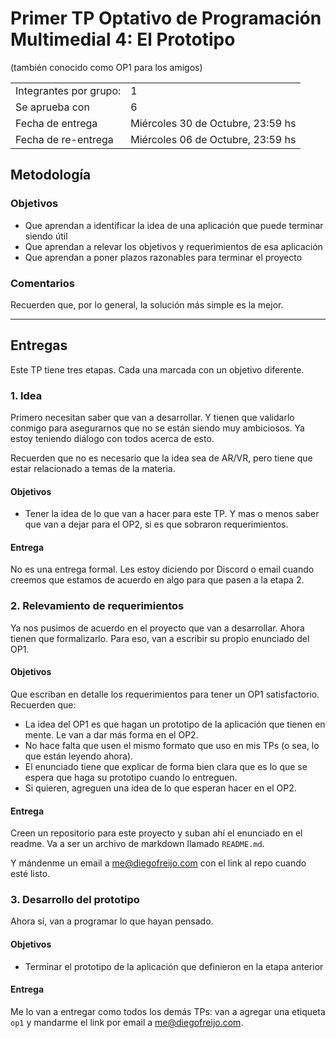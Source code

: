 # Primer TP Optativo de Programación Multimedial 4: El Prototipo

(también conocido como OP1 para los amigos)

|                        |                                     |
| ---------------------- | ----------------------------------- |
| Integrantes por grupo: | 1                                   |
| Se aprueba con         | 6                                   |
| Fecha de entrega       | Miércoles 30 de Octubre, 23:59 hs |
| Fecha de re-entrega    | Miércoles 06 de Octubre, 23:59 hs |


## Metodología

### Objetivos

- Que aprendan a identificar la idea de una aplicación que puede terminar siendo útil
- Que aprendan a relevar los objetivos y requerimientos de esa aplicación
- Que aprendan a poner plazos razonables para terminar el proyecto

### Comentarios

Recuerden que, por lo general, la solución más simple es la mejor.

----

## Entregas

Este TP tiene tres etapas. Cada una marcada con un objetivo diferente.

### 1. Idea

Primero necesitan saber que van a desarrollar. Y tienen que validarlo conmigo para asegurarnos que no se están siendo muy ambiciosos. Ya estoy teniendo diálogo con todos acerca de esto.

Recuerden que no es necesario que la idea sea de AR/VR, pero tiene que estar relacionado a temas de la materia.

#### Objetivos

- Tener la idea de lo que van a hacer para este TP. Y mas o menos saber que van a dejar para el OP2, si es que sobraron requerimientos.

#### Entrega

No es una entrega formal. Les estoy diciendo por Discord o email cuando creemos que estamos de acuerdo en algo para que pasen a la etapa 2.



### 2. Relevamiento de requerimientos

Ya nos pusimos de acuerdo en el proyecto que van a desarrollar. Ahora tienen que formalizarlo. Para eso, van a escribir su propio enunciado del OP1. 

#### Objetivos

Que escriban en detalle los requerimientos para tener un OP1 satisfactorio. Recuerden que:

- La idea del OP1 es que hagan un prototipo de la aplicación que tienen en mente. Le van a dar más forma en el OP2.
- No hace falta que usen el mismo formato que uso en mis TPs (o sea, lo que están leyendo ahora).
- El enunciado tiene que explicar de forma bien clara que es lo que se espera que haga su prototipo cuando lo entreguen.
- Si quieren, agreguen una idea de lo que esperan hacer en el OP2.

#### Entrega

Creen un repositorio para este proyecto y suban ahí el enunciado en el readme. Va a ser un archivo de markdown llamado `README.md`.

Y mándenme un email a <me@diegofreijo.com> con el link al repo cuando esté listo.

### 3. Desarrollo del prototipo

Ahora sí, van a programar lo que hayan pensado. 

#### Objetivos

- Terminar el prototipo de la aplicación que definieron en la etapa anterior


#### Entrega

Me lo van a entregar como todos los demás TPs: van a agregar una etiqueta `op1` y mandarme el link por email a <me@diegofreijo.com>.
